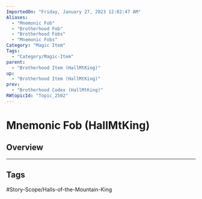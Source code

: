 ```yaml
---
ImportedOn: "Friday, January 27, 2023 12:02:47 AM"
Aliases:
  - "Mnemonic Fob"
  - "Brotherhood Fob"
  - "Brotherhood Fobs"
  - "Mnemonic Fobs"
Category: "Magic Item"
Tags:
  - "Category/Magic-Item"
parent:
  - "Brotherhood Item (HallMtKing)"
up:
  - "Brotherhood Item (HallMtKing)"
prev:
  - "Brotherhood Codex (HallMtKing)"
RWtopicId: "Topic_2502"
---
```

# Mnemonic Fob (HallMtKing)
## Overview

---
## Tags
#Story-Scope/Halls-of-the-Mountain-King

